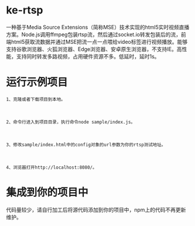 # ke-rtsp
一种基于Media Source Extensions（简称MSE）技术实现的html5实时视频直播方案。Node.js调用ffmpeg包装rtsp流，然后通过socket.io转发包装后的流，前端html5获取流数据并通过MSE把流一点一点喂给video标签进行视频播放。能够支持谷歌浏览器、火狐浏览器、Edge浏览器、安卓原生浏览器，不支持IE。高性能，支持同时转发多路视频，占用硬件资源不多。低延时，延时1s。

# 运行示例项目
    1、克隆或者下载项目到本地。
<br/>

    2、命令行进入到项目目录，执行命令node sample/index.js。
<br/>

    3、修改sample/index.html中的config对象的url参数为你的rtsp测试地址。
<br/>

    4、浏览器打开http://localhost:8080/。

# 集成到你的项目中
代码量较少，请自行加工后将源代码添加到你的项目中，npm上的代码不再更新维护。
